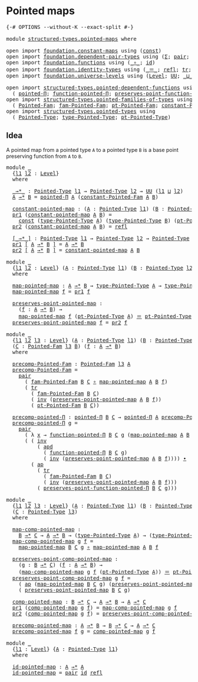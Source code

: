 # Pointed maps

<pre class="Agda"><a id="25" class="Symbol">{-#</a> <a id="29" class="Keyword">OPTIONS</a> <a id="37" class="Pragma">--without-K</a> <a id="49" class="Pragma">--exact-split</a> <a id="63" class="Symbol">#-}</a>

<a id="68" class="Keyword">module</a> <a id="75" href="structured-types.pointed-maps.html" class="Module">structured-types.pointed-maps</a> <a id="105" class="Keyword">where</a>

<a id="112" class="Keyword">open</a> <a id="117" class="Keyword">import</a> <a id="124" href="foundation.constant-maps.html" class="Module">foundation.constant-maps</a> <a id="149" class="Keyword">using</a> <a id="155" class="Symbol">(</a><a id="156" href="foundation-core.constant-maps.html#216" class="Function">const</a><a id="161" class="Symbol">)</a>
<a id="163" class="Keyword">open</a> <a id="168" class="Keyword">import</a> <a id="175" href="foundation.dependent-pair-types.html" class="Module">foundation.dependent-pair-types</a> <a id="207" class="Keyword">using</a> <a id="213" class="Symbol">(</a><a id="214" href="foundation-core.dependent-pair-types.html#515" class="Record">Σ</a><a id="215" class="Symbol">;</a> <a id="217" href="foundation-core.dependent-pair-types.html#588" class="InductiveConstructor">pair</a><a id="221" class="Symbol">;</a> <a id="223" href="foundation-core.dependent-pair-types.html#605" class="Field">pr1</a><a id="226" class="Symbol">;</a> <a id="228" href="foundation-core.dependent-pair-types.html#617" class="Field">pr2</a><a id="231" class="Symbol">)</a>
<a id="233" class="Keyword">open</a> <a id="238" class="Keyword">import</a> <a id="245" href="foundation.functions.html" class="Module">foundation.functions</a> <a id="266" class="Keyword">using</a> <a id="272" class="Symbol">(</a><a id="273" href="foundation-core.functions.html#420" class="Function Operator">_∘_</a><a id="276" class="Symbol">;</a> <a id="278" href="foundation-core.functions.html#322" class="Function">id</a><a id="280" class="Symbol">)</a>
<a id="282" class="Keyword">open</a> <a id="287" class="Keyword">import</a> <a id="294" href="foundation.identity-types.html" class="Module">foundation.identity-types</a> <a id="320" class="Keyword">using</a> <a id="326" class="Symbol">(</a><a id="327" href="foundation-core.identity-types.html#1865" class="Function Operator">_＝_</a><a id="330" class="Symbol">;</a> <a id="332" href="foundation-core.identity-types.html#1820" class="InductiveConstructor">refl</a><a id="336" class="Symbol">;</a> <a id="338" href="foundation-core.identity-types.html#5702" class="Function">tr</a><a id="340" class="Symbol">;</a> <a id="342" href="foundation-core.identity-types.html#2729" class="Function">inv</a><a id="345" class="Symbol">;</a> <a id="347" href="foundation-core.identity-types.html#9255" class="Function">apd</a><a id="350" class="Symbol">;</a> <a id="352" href="foundation-core.identity-types.html#2425" class="Function Operator">_∙_</a><a id="355" class="Symbol">;</a> <a id="357" href="foundation-core.identity-types.html#4003" class="Function">ap</a><a id="359" class="Symbol">)</a>
<a id="361" class="Keyword">open</a> <a id="366" class="Keyword">import</a> <a id="373" href="foundation.universe-levels.html" class="Module">foundation.universe-levels</a> <a id="400" class="Keyword">using</a> <a id="406" class="Symbol">(</a><a id="407" href="Agda.Primitive.html#597" class="Postulate">Level</a><a id="412" class="Symbol">;</a> <a id="414" href="foundation-core.universe-levels.html#235" class="Primitive">UU</a><a id="416" class="Symbol">;</a> <a id="418" href="Agda.Primitive.html#810" class="Primitive Operator">_⊔_</a><a id="421" class="Symbol">)</a>

<a id="424" class="Keyword">open</a> <a id="429" class="Keyword">import</a> <a id="436" href="structured-types.pointed-dependent-functions.html" class="Module">structured-types.pointed-dependent-functions</a> <a id="481" class="Keyword">using</a>
  <a id="489" class="Symbol">(</a> <a id="491" href="structured-types.pointed-dependent-functions.html#810" class="Function">pointed-Π</a><a id="500" class="Symbol">;</a> <a id="502" href="structured-types.pointed-dependent-functions.html#974" class="Function">function-pointed-Π</a><a id="520" class="Symbol">;</a> <a id="522" href="structured-types.pointed-dependent-functions.html#1095" class="Function">preserves-point-function-pointed-Π</a><a id="556" class="Symbol">)</a>
<a id="558" class="Keyword">open</a> <a id="563" class="Keyword">import</a> <a id="570" href="structured-types.pointed-families-of-types.html" class="Module">structured-types.pointed-families-of-types</a> <a id="613" class="Keyword">using</a>
  <a id="621" class="Symbol">(</a> <a id="623" href="structured-types.pointed-families-of-types.html#680" class="Function">Pointed-Fam</a><a id="634" class="Symbol">;</a> <a id="636" href="structured-types.pointed-families-of-types.html#927" class="Function">fam-Pointed-Fam</a><a id="651" class="Symbol">;</a> <a id="653" href="structured-types.pointed-families-of-types.html#1002" class="Function">pt-Pointed-Fam</a><a id="667" class="Symbol">;</a> <a id="669" href="structured-types.pointed-families-of-types.html#1177" class="Function">constant-Pointed-Fam</a><a id="689" class="Symbol">)</a>
<a id="691" class="Keyword">open</a> <a id="696" class="Keyword">import</a> <a id="703" href="structured-types.pointed-types.html" class="Module">structured-types.pointed-types</a> <a id="734" class="Keyword">using</a>
  <a id="742" class="Symbol">(</a> <a id="744" href="structured-types.pointed-types.html#383" class="Function">Pointed-Type</a><a id="756" class="Symbol">;</a> <a id="758" href="structured-types.pointed-types.html#518" class="Function">type-Pointed-Type</a><a id="775" class="Symbol">;</a> <a id="777" href="structured-types.pointed-types.html#576" class="Function">pt-Pointed-Type</a><a id="792" class="Symbol">)</a>
</pre>
## Idea

A pointed map from a pointed type `A` to a pointed type `B` is a base point preserving function from `A` to `B`.

<pre class="Agda"><a id="930" class="Keyword">module</a> <a id="937" href="structured-types.pointed-maps.html#937" class="Module">_</a>
  <a id="941" class="Symbol">{</a><a id="942" href="structured-types.pointed-maps.html#942" class="Bound">l1</a> <a id="945" href="structured-types.pointed-maps.html#945" class="Bound">l2</a> <a id="948" class="Symbol">:</a> <a id="950" href="Agda.Primitive.html#597" class="Postulate">Level</a><a id="955" class="Symbol">}</a>
  <a id="959" class="Keyword">where</a>

  <a id="968" href="structured-types.pointed-maps.html#968" class="Function Operator">_→*_</a> <a id="973" class="Symbol">:</a> <a id="975" href="structured-types.pointed-types.html#383" class="Function">Pointed-Type</a> <a id="988" href="structured-types.pointed-maps.html#942" class="Bound">l1</a> <a id="991" class="Symbol">→</a> <a id="993" href="structured-types.pointed-types.html#383" class="Function">Pointed-Type</a> <a id="1006" href="structured-types.pointed-maps.html#945" class="Bound">l2</a> <a id="1009" class="Symbol">→</a> <a id="1011" href="foundation-core.universe-levels.html#235" class="Primitive">UU</a> <a id="1014" class="Symbol">(</a><a id="1015" href="structured-types.pointed-maps.html#942" class="Bound">l1</a> <a id="1018" href="Agda.Primitive.html#810" class="Primitive Operator">⊔</a> <a id="1020" href="structured-types.pointed-maps.html#945" class="Bound">l2</a><a id="1022" class="Symbol">)</a>
  <a id="1026" href="structured-types.pointed-maps.html#1026" class="Bound">A</a> <a id="1028" href="structured-types.pointed-maps.html#968" class="Function Operator">→*</a> <a id="1031" href="structured-types.pointed-maps.html#1031" class="Bound">B</a> <a id="1033" class="Symbol">=</a> <a id="1035" href="structured-types.pointed-dependent-functions.html#810" class="Function">pointed-Π</a> <a id="1045" href="structured-types.pointed-maps.html#1026" class="Bound">A</a> <a id="1047" class="Symbol">(</a><a id="1048" href="structured-types.pointed-families-of-types.html#1177" class="Function">constant-Pointed-Fam</a> <a id="1069" href="structured-types.pointed-maps.html#1026" class="Bound">A</a> <a id="1071" href="structured-types.pointed-maps.html#1031" class="Bound">B</a><a id="1072" class="Symbol">)</a>

  <a id="1077" href="structured-types.pointed-maps.html#1077" class="Function">constant-pointed-map</a> <a id="1098" class="Symbol">:</a> <a id="1100" class="Symbol">(</a><a id="1101" href="structured-types.pointed-maps.html#1101" class="Bound">A</a> <a id="1103" class="Symbol">:</a> <a id="1105" href="structured-types.pointed-types.html#383" class="Function">Pointed-Type</a> <a id="1118" href="structured-types.pointed-maps.html#942" class="Bound">l1</a><a id="1120" class="Symbol">)</a> <a id="1122" class="Symbol">(</a><a id="1123" href="structured-types.pointed-maps.html#1123" class="Bound">B</a> <a id="1125" class="Symbol">:</a> <a id="1127" href="structured-types.pointed-types.html#383" class="Function">Pointed-Type</a> <a id="1140" href="structured-types.pointed-maps.html#945" class="Bound">l2</a><a id="1142" class="Symbol">)</a> <a id="1144" class="Symbol">→</a> <a id="1146" href="structured-types.pointed-maps.html#1101" class="Bound">A</a> <a id="1148" href="structured-types.pointed-maps.html#968" class="Function Operator">→*</a> <a id="1151" href="structured-types.pointed-maps.html#1123" class="Bound">B</a>
  <a id="1155" href="foundation-core.dependent-pair-types.html#605" class="Field">pr1</a> <a id="1159" class="Symbol">(</a><a id="1160" href="structured-types.pointed-maps.html#1077" class="Function">constant-pointed-map</a> <a id="1181" href="structured-types.pointed-maps.html#1181" class="Bound">A</a> <a id="1183" href="structured-types.pointed-maps.html#1183" class="Bound">B</a><a id="1184" class="Symbol">)</a> <a id="1186" class="Symbol">=</a>
    <a id="1192" href="foundation-core.constant-maps.html#216" class="Function">const</a> <a id="1198" class="Symbol">(</a><a id="1199" href="structured-types.pointed-types.html#518" class="Function">type-Pointed-Type</a> <a id="1217" href="structured-types.pointed-maps.html#1181" class="Bound">A</a><a id="1218" class="Symbol">)</a> <a id="1220" class="Symbol">(</a><a id="1221" href="structured-types.pointed-types.html#518" class="Function">type-Pointed-Type</a> <a id="1239" href="structured-types.pointed-maps.html#1183" class="Bound">B</a><a id="1240" class="Symbol">)</a> <a id="1242" class="Symbol">(</a><a id="1243" href="structured-types.pointed-types.html#576" class="Function">pt-Pointed-Type</a> <a id="1259" href="structured-types.pointed-maps.html#1183" class="Bound">B</a><a id="1260" class="Symbol">)</a>
  <a id="1264" href="foundation-core.dependent-pair-types.html#617" class="Field">pr2</a> <a id="1268" class="Symbol">(</a><a id="1269" href="structured-types.pointed-maps.html#1077" class="Function">constant-pointed-map</a> <a id="1290" href="structured-types.pointed-maps.html#1290" class="Bound">A</a> <a id="1292" href="structured-types.pointed-maps.html#1292" class="Bound">B</a><a id="1293" class="Symbol">)</a> <a id="1295" class="Symbol">=</a> <a id="1297" href="foundation-core.identity-types.html#1820" class="InductiveConstructor">refl</a>

  <a id="1305" href="structured-types.pointed-maps.html#1305" class="Function Operator">[_→*_]</a> <a id="1312" class="Symbol">:</a> <a id="1314" href="structured-types.pointed-types.html#383" class="Function">Pointed-Type</a> <a id="1327" href="structured-types.pointed-maps.html#942" class="Bound">l1</a> <a id="1330" class="Symbol">→</a> <a id="1332" href="structured-types.pointed-types.html#383" class="Function">Pointed-Type</a> <a id="1345" href="structured-types.pointed-maps.html#945" class="Bound">l2</a> <a id="1348" class="Symbol">→</a> <a id="1350" href="structured-types.pointed-types.html#383" class="Function">Pointed-Type</a> <a id="1363" class="Symbol">(</a><a id="1364" href="structured-types.pointed-maps.html#942" class="Bound">l1</a> <a id="1367" href="Agda.Primitive.html#810" class="Primitive Operator">⊔</a> <a id="1369" href="structured-types.pointed-maps.html#945" class="Bound">l2</a><a id="1371" class="Symbol">)</a>
  <a id="1375" href="foundation-core.dependent-pair-types.html#605" class="Field">pr1</a> <a id="1379" href="structured-types.pointed-maps.html#1305" class="Function Operator">[</a> <a id="1381" href="structured-types.pointed-maps.html#1381" class="Bound">A</a> <a id="1383" href="structured-types.pointed-maps.html#1305" class="Function Operator">→*</a> <a id="1386" href="structured-types.pointed-maps.html#1386" class="Bound">B</a> <a id="1388" href="structured-types.pointed-maps.html#1305" class="Function Operator">]</a> <a id="1390" class="Symbol">=</a> <a id="1392" href="structured-types.pointed-maps.html#1381" class="Bound">A</a> <a id="1394" href="structured-types.pointed-maps.html#968" class="Function Operator">→*</a> <a id="1397" href="structured-types.pointed-maps.html#1386" class="Bound">B</a>
  <a id="1401" href="foundation-core.dependent-pair-types.html#617" class="Field">pr2</a> <a id="1405" href="structured-types.pointed-maps.html#1305" class="Function Operator">[</a> <a id="1407" href="structured-types.pointed-maps.html#1407" class="Bound">A</a> <a id="1409" href="structured-types.pointed-maps.html#1305" class="Function Operator">→*</a> <a id="1412" href="structured-types.pointed-maps.html#1412" class="Bound">B</a> <a id="1414" href="structured-types.pointed-maps.html#1305" class="Function Operator">]</a> <a id="1416" class="Symbol">=</a> <a id="1418" href="structured-types.pointed-maps.html#1077" class="Function">constant-pointed-map</a> <a id="1439" href="structured-types.pointed-maps.html#1407" class="Bound">A</a> <a id="1441" href="structured-types.pointed-maps.html#1412" class="Bound">B</a>

<a id="1444" class="Keyword">module</a> <a id="1451" href="structured-types.pointed-maps.html#1451" class="Module">_</a>
  <a id="1455" class="Symbol">{</a><a id="1456" href="structured-types.pointed-maps.html#1456" class="Bound">l1</a> <a id="1459" href="structured-types.pointed-maps.html#1459" class="Bound">l2</a> <a id="1462" class="Symbol">:</a> <a id="1464" href="Agda.Primitive.html#597" class="Postulate">Level</a><a id="1469" class="Symbol">}</a> <a id="1471" class="Symbol">(</a><a id="1472" href="structured-types.pointed-maps.html#1472" class="Bound">A</a> <a id="1474" class="Symbol">:</a> <a id="1476" href="structured-types.pointed-types.html#383" class="Function">Pointed-Type</a> <a id="1489" href="structured-types.pointed-maps.html#1456" class="Bound">l1</a><a id="1491" class="Symbol">)</a> <a id="1493" class="Symbol">(</a><a id="1494" href="structured-types.pointed-maps.html#1494" class="Bound">B</a> <a id="1496" class="Symbol">:</a> <a id="1498" href="structured-types.pointed-types.html#383" class="Function">Pointed-Type</a> <a id="1511" href="structured-types.pointed-maps.html#1459" class="Bound">l2</a><a id="1513" class="Symbol">)</a>
  <a id="1517" class="Keyword">where</a>
  
  <a id="1528" href="structured-types.pointed-maps.html#1528" class="Function">map-pointed-map</a> <a id="1544" class="Symbol">:</a> <a id="1546" href="structured-types.pointed-maps.html#1472" class="Bound">A</a> <a id="1548" href="structured-types.pointed-maps.html#968" class="Function Operator">→*</a> <a id="1551" href="structured-types.pointed-maps.html#1494" class="Bound">B</a> <a id="1553" class="Symbol">→</a> <a id="1555" href="structured-types.pointed-types.html#518" class="Function">type-Pointed-Type</a> <a id="1573" href="structured-types.pointed-maps.html#1472" class="Bound">A</a> <a id="1575" class="Symbol">→</a> <a id="1577" href="structured-types.pointed-types.html#518" class="Function">type-Pointed-Type</a> <a id="1595" href="structured-types.pointed-maps.html#1494" class="Bound">B</a>
  <a id="1599" href="structured-types.pointed-maps.html#1528" class="Function">map-pointed-map</a> <a id="1615" href="structured-types.pointed-maps.html#1615" class="Bound">f</a> <a id="1617" class="Symbol">=</a> <a id="1619" href="foundation-core.dependent-pair-types.html#605" class="Field">pr1</a> <a id="1623" href="structured-types.pointed-maps.html#1615" class="Bound">f</a>

  <a id="1628" href="structured-types.pointed-maps.html#1628" class="Function">preserves-point-pointed-map</a> <a id="1656" class="Symbol">:</a>
    <a id="1662" class="Symbol">(</a><a id="1663" href="structured-types.pointed-maps.html#1663" class="Bound">f</a> <a id="1665" class="Symbol">:</a> <a id="1667" href="structured-types.pointed-maps.html#1472" class="Bound">A</a> <a id="1669" href="structured-types.pointed-maps.html#968" class="Function Operator">→*</a> <a id="1672" href="structured-types.pointed-maps.html#1494" class="Bound">B</a><a id="1673" class="Symbol">)</a> <a id="1675" class="Symbol">→</a>
    <a id="1681" href="structured-types.pointed-maps.html#1528" class="Function">map-pointed-map</a> <a id="1697" href="structured-types.pointed-maps.html#1663" class="Bound">f</a> <a id="1699" class="Symbol">(</a><a id="1700" href="structured-types.pointed-types.html#576" class="Function">pt-Pointed-Type</a> <a id="1716" href="structured-types.pointed-maps.html#1472" class="Bound">A</a><a id="1717" class="Symbol">)</a> <a id="1719" href="foundation-core.identity-types.html#1865" class="Function Operator">＝</a> <a id="1721" href="structured-types.pointed-types.html#576" class="Function">pt-Pointed-Type</a> <a id="1737" href="structured-types.pointed-maps.html#1494" class="Bound">B</a>
  <a id="1741" href="structured-types.pointed-maps.html#1628" class="Function">preserves-point-pointed-map</a> <a id="1769" href="structured-types.pointed-maps.html#1769" class="Bound">f</a> <a id="1771" class="Symbol">=</a> <a id="1773" href="foundation-core.dependent-pair-types.html#617" class="Field">pr2</a> <a id="1777" href="structured-types.pointed-maps.html#1769" class="Bound">f</a>

<a id="1780" class="Keyword">module</a> <a id="1787" href="structured-types.pointed-maps.html#1787" class="Module">_</a>
  <a id="1791" class="Symbol">{</a><a id="1792" href="structured-types.pointed-maps.html#1792" class="Bound">l1</a> <a id="1795" href="structured-types.pointed-maps.html#1795" class="Bound">l2</a> <a id="1798" href="structured-types.pointed-maps.html#1798" class="Bound">l3</a> <a id="1801" class="Symbol">:</a> <a id="1803" href="Agda.Primitive.html#597" class="Postulate">Level</a><a id="1808" class="Symbol">}</a> <a id="1810" class="Symbol">(</a><a id="1811" href="structured-types.pointed-maps.html#1811" class="Bound">A</a> <a id="1813" class="Symbol">:</a> <a id="1815" href="structured-types.pointed-types.html#383" class="Function">Pointed-Type</a> <a id="1828" href="structured-types.pointed-maps.html#1792" class="Bound">l1</a><a id="1830" class="Symbol">)</a> <a id="1832" class="Symbol">(</a><a id="1833" href="structured-types.pointed-maps.html#1833" class="Bound">B</a> <a id="1835" class="Symbol">:</a> <a id="1837" href="structured-types.pointed-types.html#383" class="Function">Pointed-Type</a> <a id="1850" href="structured-types.pointed-maps.html#1795" class="Bound">l2</a><a id="1852" class="Symbol">)</a>
  <a id="1856" class="Symbol">(</a><a id="1857" href="structured-types.pointed-maps.html#1857" class="Bound">C</a> <a id="1859" class="Symbol">:</a> <a id="1861" href="structured-types.pointed-families-of-types.html#680" class="Function">Pointed-Fam</a> <a id="1873" href="structured-types.pointed-maps.html#1798" class="Bound">l3</a> <a id="1876" href="structured-types.pointed-maps.html#1833" class="Bound">B</a><a id="1877" class="Symbol">)</a> <a id="1879" class="Symbol">(</a><a id="1880" href="structured-types.pointed-maps.html#1880" class="Bound">f</a> <a id="1882" class="Symbol">:</a> <a id="1884" href="structured-types.pointed-maps.html#1811" class="Bound">A</a> <a id="1886" href="structured-types.pointed-maps.html#968" class="Function Operator">→*</a> <a id="1889" href="structured-types.pointed-maps.html#1833" class="Bound">B</a><a id="1890" class="Symbol">)</a>
  <a id="1894" class="Keyword">where</a>

  <a id="1903" href="structured-types.pointed-maps.html#1903" class="Function">precomp-Pointed-Fam</a> <a id="1923" class="Symbol">:</a> <a id="1925" href="structured-types.pointed-families-of-types.html#680" class="Function">Pointed-Fam</a> <a id="1937" href="structured-types.pointed-maps.html#1798" class="Bound">l3</a> <a id="1940" href="structured-types.pointed-maps.html#1811" class="Bound">A</a>
  <a id="1944" href="structured-types.pointed-maps.html#1903" class="Function">precomp-Pointed-Fam</a> <a id="1964" class="Symbol">=</a>
    <a id="1970" href="foundation-core.dependent-pair-types.html#588" class="InductiveConstructor">pair</a>
      <a id="1981" class="Symbol">(</a> <a id="1983" href="structured-types.pointed-families-of-types.html#927" class="Function">fam-Pointed-Fam</a> <a id="1999" href="structured-types.pointed-maps.html#1833" class="Bound">B</a> <a id="2001" href="structured-types.pointed-maps.html#1857" class="Bound">C</a> <a id="2003" href="foundation-core.functions.html#420" class="Function Operator">∘</a> <a id="2005" href="structured-types.pointed-maps.html#1528" class="Function">map-pointed-map</a> <a id="2021" href="structured-types.pointed-maps.html#1811" class="Bound">A</a> <a id="2023" href="structured-types.pointed-maps.html#1833" class="Bound">B</a> <a id="2025" href="structured-types.pointed-maps.html#1880" class="Bound">f</a><a id="2026" class="Symbol">)</a>
      <a id="2034" class="Symbol">(</a> <a id="2036" href="foundation-core.identity-types.html#5702" class="Function">tr</a>
        <a id="2047" class="Symbol">(</a> <a id="2049" href="structured-types.pointed-families-of-types.html#927" class="Function">fam-Pointed-Fam</a> <a id="2065" href="structured-types.pointed-maps.html#1833" class="Bound">B</a> <a id="2067" href="structured-types.pointed-maps.html#1857" class="Bound">C</a><a id="2068" class="Symbol">)</a>
        <a id="2078" class="Symbol">(</a> <a id="2080" href="foundation-core.identity-types.html#2729" class="Function">inv</a> <a id="2084" class="Symbol">(</a><a id="2085" href="structured-types.pointed-maps.html#1628" class="Function">preserves-point-pointed-map</a> <a id="2113" href="structured-types.pointed-maps.html#1811" class="Bound">A</a> <a id="2115" href="structured-types.pointed-maps.html#1833" class="Bound">B</a> <a id="2117" href="structured-types.pointed-maps.html#1880" class="Bound">f</a><a id="2118" class="Symbol">))</a>
        <a id="2129" class="Symbol">(</a> <a id="2131" href="structured-types.pointed-families-of-types.html#1002" class="Function">pt-Pointed-Fam</a> <a id="2146" href="structured-types.pointed-maps.html#1833" class="Bound">B</a> <a id="2148" href="structured-types.pointed-maps.html#1857" class="Bound">C</a><a id="2149" class="Symbol">))</a>

  <a id="2155" href="structured-types.pointed-maps.html#2155" class="Function">precomp-pointed-Π</a> <a id="2173" class="Symbol">:</a> <a id="2175" href="structured-types.pointed-dependent-functions.html#810" class="Function">pointed-Π</a> <a id="2185" href="structured-types.pointed-maps.html#1833" class="Bound">B</a> <a id="2187" href="structured-types.pointed-maps.html#1857" class="Bound">C</a> <a id="2189" class="Symbol">→</a> <a id="2191" href="structured-types.pointed-dependent-functions.html#810" class="Function">pointed-Π</a> <a id="2201" href="structured-types.pointed-maps.html#1811" class="Bound">A</a> <a id="2203" href="structured-types.pointed-maps.html#1903" class="Function">precomp-Pointed-Fam</a>
  <a id="2225" href="structured-types.pointed-maps.html#2155" class="Function">precomp-pointed-Π</a> <a id="2243" href="structured-types.pointed-maps.html#2243" class="Bound">g</a> <a id="2245" class="Symbol">=</a>
    <a id="2251" href="foundation-core.dependent-pair-types.html#588" class="InductiveConstructor">pair</a>
      <a id="2262" class="Symbol">(</a> <a id="2264" class="Symbol">λ</a> <a id="2266" href="structured-types.pointed-maps.html#2266" class="Bound">x</a> <a id="2268" class="Symbol">→</a> <a id="2270" href="structured-types.pointed-dependent-functions.html#974" class="Function">function-pointed-Π</a> <a id="2289" href="structured-types.pointed-maps.html#1833" class="Bound">B</a> <a id="2291" href="structured-types.pointed-maps.html#1857" class="Bound">C</a> <a id="2293" href="structured-types.pointed-maps.html#2243" class="Bound">g</a> <a id="2295" class="Symbol">(</a><a id="2296" href="structured-types.pointed-maps.html#1528" class="Function">map-pointed-map</a> <a id="2312" href="structured-types.pointed-maps.html#1811" class="Bound">A</a> <a id="2314" href="structured-types.pointed-maps.html#1833" class="Bound">B</a> <a id="2316" href="structured-types.pointed-maps.html#1880" class="Bound">f</a> <a id="2318" href="structured-types.pointed-maps.html#2266" class="Bound">x</a><a id="2319" class="Symbol">))</a>
      <a id="2328" class="Symbol">(</a> <a id="2330" class="Symbol">(</a> <a id="2332" href="foundation-core.identity-types.html#2729" class="Function">inv</a>
          <a id="2346" class="Symbol">(</a> <a id="2348" href="foundation-core.identity-types.html#9255" class="Function">apd</a>
            <a id="2364" class="Symbol">(</a> <a id="2366" href="structured-types.pointed-dependent-functions.html#974" class="Function">function-pointed-Π</a> <a id="2385" href="structured-types.pointed-maps.html#1833" class="Bound">B</a> <a id="2387" href="structured-types.pointed-maps.html#1857" class="Bound">C</a> <a id="2389" href="structured-types.pointed-maps.html#2243" class="Bound">g</a><a id="2390" class="Symbol">)</a>
            <a id="2404" class="Symbol">(</a> <a id="2406" href="foundation-core.identity-types.html#2729" class="Function">inv</a> <a id="2410" class="Symbol">(</a><a id="2411" href="structured-types.pointed-maps.html#1628" class="Function">preserves-point-pointed-map</a> <a id="2439" href="structured-types.pointed-maps.html#1811" class="Bound">A</a> <a id="2441" href="structured-types.pointed-maps.html#1833" class="Bound">B</a> <a id="2443" href="structured-types.pointed-maps.html#1880" class="Bound">f</a><a id="2444" class="Symbol">))))</a> <a id="2449" href="foundation-core.identity-types.html#2425" class="Function Operator">∙</a>
        <a id="2459" class="Symbol">(</a> <a id="2461" href="foundation-core.identity-types.html#4003" class="Function">ap</a>
          <a id="2474" class="Symbol">(</a> <a id="2476" href="foundation-core.identity-types.html#5702" class="Function">tr</a>
            <a id="2491" class="Symbol">(</a> <a id="2493" href="structured-types.pointed-families-of-types.html#927" class="Function">fam-Pointed-Fam</a> <a id="2509" href="structured-types.pointed-maps.html#1833" class="Bound">B</a> <a id="2511" href="structured-types.pointed-maps.html#1857" class="Bound">C</a><a id="2512" class="Symbol">)</a>
            <a id="2526" class="Symbol">(</a> <a id="2528" href="foundation-core.identity-types.html#2729" class="Function">inv</a> <a id="2532" class="Symbol">(</a><a id="2533" href="structured-types.pointed-maps.html#1628" class="Function">preserves-point-pointed-map</a> <a id="2561" href="structured-types.pointed-maps.html#1811" class="Bound">A</a> <a id="2563" href="structured-types.pointed-maps.html#1833" class="Bound">B</a> <a id="2565" href="structured-types.pointed-maps.html#1880" class="Bound">f</a><a id="2566" class="Symbol">)))</a>
          <a id="2580" class="Symbol">(</a> <a id="2582" href="structured-types.pointed-dependent-functions.html#1095" class="Function">preserves-point-function-pointed-Π</a> <a id="2617" href="structured-types.pointed-maps.html#1833" class="Bound">B</a> <a id="2619" href="structured-types.pointed-maps.html#1857" class="Bound">C</a> <a id="2621" href="structured-types.pointed-maps.html#2243" class="Bound">g</a><a id="2622" class="Symbol">)))</a>

<a id="2627" class="Keyword">module</a> <a id="2634" href="structured-types.pointed-maps.html#2634" class="Module">_</a>
  <a id="2638" class="Symbol">{</a><a id="2639" href="structured-types.pointed-maps.html#2639" class="Bound">l1</a> <a id="2642" href="structured-types.pointed-maps.html#2642" class="Bound">l2</a> <a id="2645" href="structured-types.pointed-maps.html#2645" class="Bound">l3</a> <a id="2648" class="Symbol">:</a> <a id="2650" href="Agda.Primitive.html#597" class="Postulate">Level</a><a id="2655" class="Symbol">}</a> <a id="2657" class="Symbol">(</a><a id="2658" href="structured-types.pointed-maps.html#2658" class="Bound">A</a> <a id="2660" class="Symbol">:</a> <a id="2662" href="structured-types.pointed-types.html#383" class="Function">Pointed-Type</a> <a id="2675" href="structured-types.pointed-maps.html#2639" class="Bound">l1</a><a id="2677" class="Symbol">)</a> <a id="2679" class="Symbol">(</a><a id="2680" href="structured-types.pointed-maps.html#2680" class="Bound">B</a> <a id="2682" class="Symbol">:</a> <a id="2684" href="structured-types.pointed-types.html#383" class="Function">Pointed-Type</a> <a id="2697" href="structured-types.pointed-maps.html#2642" class="Bound">l2</a><a id="2699" class="Symbol">)</a>
  <a id="2703" class="Symbol">(</a><a id="2704" href="structured-types.pointed-maps.html#2704" class="Bound">C</a> <a id="2706" class="Symbol">:</a> <a id="2708" href="structured-types.pointed-types.html#383" class="Function">Pointed-Type</a> <a id="2721" href="structured-types.pointed-maps.html#2645" class="Bound">l3</a><a id="2723" class="Symbol">)</a>
  <a id="2727" class="Keyword">where</a>

  <a id="2736" href="structured-types.pointed-maps.html#2736" class="Function">map-comp-pointed-map</a> <a id="2757" class="Symbol">:</a>
    <a id="2763" href="structured-types.pointed-maps.html#2680" class="Bound">B</a> <a id="2765" href="structured-types.pointed-maps.html#968" class="Function Operator">→*</a> <a id="2768" href="structured-types.pointed-maps.html#2704" class="Bound">C</a> <a id="2770" class="Symbol">→</a> <a id="2772" href="structured-types.pointed-maps.html#2658" class="Bound">A</a> <a id="2774" href="structured-types.pointed-maps.html#968" class="Function Operator">→*</a> <a id="2777" href="structured-types.pointed-maps.html#2680" class="Bound">B</a> <a id="2779" class="Symbol">→</a> <a id="2781" class="Symbol">(</a><a id="2782" href="structured-types.pointed-types.html#518" class="Function">type-Pointed-Type</a> <a id="2800" href="structured-types.pointed-maps.html#2658" class="Bound">A</a><a id="2801" class="Symbol">)</a> <a id="2803" class="Symbol">→</a> <a id="2805" class="Symbol">(</a><a id="2806" href="structured-types.pointed-types.html#518" class="Function">type-Pointed-Type</a> <a id="2824" href="structured-types.pointed-maps.html#2704" class="Bound">C</a><a id="2825" class="Symbol">)</a>
  <a id="2829" href="structured-types.pointed-maps.html#2736" class="Function">map-comp-pointed-map</a> <a id="2850" href="structured-types.pointed-maps.html#2850" class="Bound">g</a> <a id="2852" href="structured-types.pointed-maps.html#2852" class="Bound">f</a> <a id="2854" class="Symbol">=</a>
    <a id="2860" href="structured-types.pointed-maps.html#1528" class="Function">map-pointed-map</a> <a id="2876" href="structured-types.pointed-maps.html#2680" class="Bound">B</a> <a id="2878" href="structured-types.pointed-maps.html#2704" class="Bound">C</a> <a id="2880" href="structured-types.pointed-maps.html#2850" class="Bound">g</a> <a id="2882" href="foundation-core.functions.html#420" class="Function Operator">∘</a> <a id="2884" href="structured-types.pointed-maps.html#1528" class="Function">map-pointed-map</a> <a id="2900" href="structured-types.pointed-maps.html#2658" class="Bound">A</a> <a id="2902" href="structured-types.pointed-maps.html#2680" class="Bound">B</a> <a id="2904" href="structured-types.pointed-maps.html#2852" class="Bound">f</a>

  <a id="2909" href="structured-types.pointed-maps.html#2909" class="Function">preserves-point-comp-pointed-map</a> <a id="2942" class="Symbol">:</a>
    <a id="2948" class="Symbol">(</a><a id="2949" href="structured-types.pointed-maps.html#2949" class="Bound">g</a> <a id="2951" class="Symbol">:</a> <a id="2953" href="structured-types.pointed-maps.html#2680" class="Bound">B</a> <a id="2955" href="structured-types.pointed-maps.html#968" class="Function Operator">→*</a> <a id="2958" href="structured-types.pointed-maps.html#2704" class="Bound">C</a><a id="2959" class="Symbol">)</a> <a id="2961" class="Symbol">(</a><a id="2962" href="structured-types.pointed-maps.html#2962" class="Bound">f</a> <a id="2964" class="Symbol">:</a> <a id="2966" href="structured-types.pointed-maps.html#2658" class="Bound">A</a> <a id="2968" href="structured-types.pointed-maps.html#968" class="Function Operator">→*</a> <a id="2971" href="structured-types.pointed-maps.html#2680" class="Bound">B</a><a id="2972" class="Symbol">)</a> <a id="2974" class="Symbol">→</a>
    <a id="2980" class="Symbol">(</a><a id="2981" href="structured-types.pointed-maps.html#2736" class="Function">map-comp-pointed-map</a> <a id="3002" href="structured-types.pointed-maps.html#2949" class="Bound">g</a> <a id="3004" href="structured-types.pointed-maps.html#2962" class="Bound">f</a> <a id="3006" class="Symbol">(</a><a id="3007" href="structured-types.pointed-types.html#576" class="Function">pt-Pointed-Type</a> <a id="3023" href="structured-types.pointed-maps.html#2658" class="Bound">A</a><a id="3024" class="Symbol">))</a> <a id="3027" href="foundation-core.identity-types.html#1865" class="Function Operator">＝</a> <a id="3029" href="structured-types.pointed-types.html#576" class="Function">pt-Pointed-Type</a> <a id="3045" href="structured-types.pointed-maps.html#2704" class="Bound">C</a>
  <a id="3049" href="structured-types.pointed-maps.html#2909" class="Function">preserves-point-comp-pointed-map</a> <a id="3082" href="structured-types.pointed-maps.html#3082" class="Bound">g</a> <a id="3084" href="structured-types.pointed-maps.html#3084" class="Bound">f</a> <a id="3086" class="Symbol">=</a>
    <a id="3092" class="Symbol">(</a> <a id="3094" href="foundation-core.identity-types.html#4003" class="Function">ap</a> <a id="3097" class="Symbol">(</a><a id="3098" href="structured-types.pointed-maps.html#1528" class="Function">map-pointed-map</a> <a id="3114" href="structured-types.pointed-maps.html#2680" class="Bound">B</a> <a id="3116" href="structured-types.pointed-maps.html#2704" class="Bound">C</a> <a id="3118" href="structured-types.pointed-maps.html#3082" class="Bound">g</a><a id="3119" class="Symbol">)</a> <a id="3121" class="Symbol">(</a><a id="3122" href="structured-types.pointed-maps.html#1628" class="Function">preserves-point-pointed-map</a> <a id="3150" href="structured-types.pointed-maps.html#2658" class="Bound">A</a> <a id="3152" href="structured-types.pointed-maps.html#2680" class="Bound">B</a> <a id="3154" href="structured-types.pointed-maps.html#3084" class="Bound">f</a><a id="3155" class="Symbol">))</a> <a id="3158" href="foundation-core.identity-types.html#2425" class="Function Operator">∙</a>
    <a id="3164" class="Symbol">(</a> <a id="3166" href="structured-types.pointed-maps.html#1628" class="Function">preserves-point-pointed-map</a> <a id="3194" href="structured-types.pointed-maps.html#2680" class="Bound">B</a> <a id="3196" href="structured-types.pointed-maps.html#2704" class="Bound">C</a> <a id="3198" href="structured-types.pointed-maps.html#3082" class="Bound">g</a><a id="3199" class="Symbol">)</a>

  <a id="3204" href="structured-types.pointed-maps.html#3204" class="Function">comp-pointed-map</a> <a id="3221" class="Symbol">:</a> <a id="3223" href="structured-types.pointed-maps.html#2680" class="Bound">B</a> <a id="3225" href="structured-types.pointed-maps.html#968" class="Function Operator">→*</a> <a id="3228" href="structured-types.pointed-maps.html#2704" class="Bound">C</a> <a id="3230" class="Symbol">→</a> <a id="3232" href="structured-types.pointed-maps.html#2658" class="Bound">A</a> <a id="3234" href="structured-types.pointed-maps.html#968" class="Function Operator">→*</a> <a id="3237" href="structured-types.pointed-maps.html#2680" class="Bound">B</a> <a id="3239" class="Symbol">→</a> <a id="3241" href="structured-types.pointed-maps.html#2658" class="Bound">A</a> <a id="3243" href="structured-types.pointed-maps.html#968" class="Function Operator">→*</a> <a id="3246" href="structured-types.pointed-maps.html#2704" class="Bound">C</a>
  <a id="3250" href="foundation-core.dependent-pair-types.html#605" class="Field">pr1</a> <a id="3254" class="Symbol">(</a><a id="3255" href="structured-types.pointed-maps.html#3204" class="Function">comp-pointed-map</a> <a id="3272" href="structured-types.pointed-maps.html#3272" class="Bound">g</a> <a id="3274" href="structured-types.pointed-maps.html#3274" class="Bound">f</a><a id="3275" class="Symbol">)</a> <a id="3277" class="Symbol">=</a> <a id="3279" href="structured-types.pointed-maps.html#2736" class="Function">map-comp-pointed-map</a> <a id="3300" href="structured-types.pointed-maps.html#3272" class="Bound">g</a> <a id="3302" href="structured-types.pointed-maps.html#3274" class="Bound">f</a>
  <a id="3306" href="foundation-core.dependent-pair-types.html#617" class="Field">pr2</a> <a id="3310" class="Symbol">(</a><a id="3311" href="structured-types.pointed-maps.html#3204" class="Function">comp-pointed-map</a> <a id="3328" href="structured-types.pointed-maps.html#3328" class="Bound">g</a> <a id="3330" href="structured-types.pointed-maps.html#3330" class="Bound">f</a><a id="3331" class="Symbol">)</a> <a id="3333" class="Symbol">=</a> <a id="3335" href="structured-types.pointed-maps.html#2909" class="Function">preserves-point-comp-pointed-map</a> <a id="3368" href="structured-types.pointed-maps.html#3328" class="Bound">g</a> <a id="3370" href="structured-types.pointed-maps.html#3330" class="Bound">f</a>

  <a id="3375" href="structured-types.pointed-maps.html#3375" class="Function">precomp-pointed-map</a> <a id="3395" class="Symbol">:</a> <a id="3397" href="structured-types.pointed-maps.html#2658" class="Bound">A</a> <a id="3399" href="structured-types.pointed-maps.html#968" class="Function Operator">→*</a> <a id="3402" href="structured-types.pointed-maps.html#2680" class="Bound">B</a> <a id="3404" class="Symbol">→</a> <a id="3406" href="structured-types.pointed-maps.html#2680" class="Bound">B</a> <a id="3408" href="structured-types.pointed-maps.html#968" class="Function Operator">→*</a> <a id="3411" href="structured-types.pointed-maps.html#2704" class="Bound">C</a> <a id="3413" class="Symbol">→</a> <a id="3415" href="structured-types.pointed-maps.html#2658" class="Bound">A</a> <a id="3417" href="structured-types.pointed-maps.html#968" class="Function Operator">→*</a> <a id="3420" href="structured-types.pointed-maps.html#2704" class="Bound">C</a>
  <a id="3424" href="structured-types.pointed-maps.html#3375" class="Function">precomp-pointed-map</a> <a id="3444" href="structured-types.pointed-maps.html#3444" class="Bound">f</a> <a id="3446" href="structured-types.pointed-maps.html#3446" class="Bound">g</a> <a id="3448" class="Symbol">=</a> <a id="3450" href="structured-types.pointed-maps.html#3204" class="Function">comp-pointed-map</a> <a id="3467" href="structured-types.pointed-maps.html#3446" class="Bound">g</a> <a id="3469" href="structured-types.pointed-maps.html#3444" class="Bound">f</a>

<a id="3472" class="Keyword">module</a> <a id="3479" href="structured-types.pointed-maps.html#3479" class="Module">_</a>
  <a id="3483" class="Symbol">{</a><a id="3484" href="structured-types.pointed-maps.html#3484" class="Bound">l1</a> <a id="3487" class="Symbol">:</a> <a id="3489" href="Agda.Primitive.html#597" class="Postulate">Level</a><a id="3494" class="Symbol">}</a> <a id="3496" class="Symbol">{</a><a id="3497" href="structured-types.pointed-maps.html#3497" class="Bound">A</a> <a id="3499" class="Symbol">:</a> <a id="3501" href="structured-types.pointed-types.html#383" class="Function">Pointed-Type</a> <a id="3514" href="structured-types.pointed-maps.html#3484" class="Bound">l1</a><a id="3516" class="Symbol">}</a>
  <a id="3520" class="Keyword">where</a>

  <a id="3529" href="structured-types.pointed-maps.html#3529" class="Function">id-pointed-map</a> <a id="3544" class="Symbol">:</a> <a id="3546" href="structured-types.pointed-maps.html#3497" class="Bound">A</a> <a id="3548" href="structured-types.pointed-maps.html#968" class="Function Operator">→*</a> <a id="3551" href="structured-types.pointed-maps.html#3497" class="Bound">A</a>
  <a id="3555" href="structured-types.pointed-maps.html#3529" class="Function">id-pointed-map</a> <a id="3570" class="Symbol">=</a> <a id="3572" href="foundation-core.dependent-pair-types.html#588" class="InductiveConstructor">pair</a> <a id="3577" href="foundation-core.functions.html#322" class="Function">id</a> <a id="3580" href="foundation-core.identity-types.html#1820" class="InductiveConstructor">refl</a>
</pre>